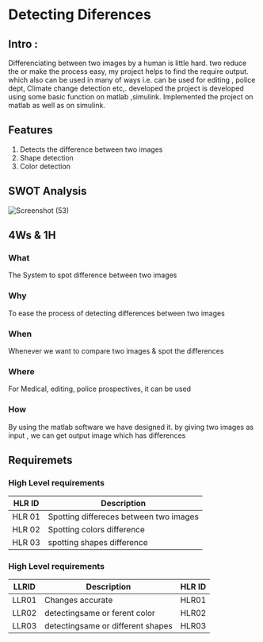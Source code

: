 # Detecting Diferences

## Intro :

Differenciating between two images by a human is little hard. two reduce the or make the process easy, my project helps to find the require output. which also can be used in many of ways i.e. can be used for editing , police dept, Climate change detection etc,. developed the project is developed using some basic function on matlab ,simulink. 
Implemented the project on matlab as well as on simulink.

## Features
1. Detects the difference between two images
2. Shape detection
3. Color detection

## SWOT Analysis
![Screenshot (53)](https://user-images.githubusercontent.com/98815258/160269505-fcf7fc76-421c-4c5b-ad17-1f994f5d7618.png)

## 4Ws & 1H
### What
The System to spot difference between two images 
### Why
To ease the process of detecting differences between two images
### When
Whenever we want to compare two images & spot the differences
### Where
For Medical, editing, police prospectives, it can be used
### How
By using the matlab software we have designed it. by giving two images as input , we can get output image which has differences

## Requiremets
### High Level requirements

HLR ID | Description 
-|-
HLR 01 | Spotting differeces between two images 
HLR 02 | Spotting colors difference
HLR 03 | spotting shapes difference

### High Level requirements
LLRID | Description | HLR ID
-|-|-
LLR01 | Changes accurate | HLR01
LLR02| detectingsame or ferent color | HLR02
LLR03 |detectingsame or different shapes | HLR03

